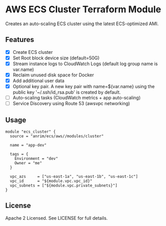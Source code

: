 # AWS ECS Cluster Terraform Module
Creates an auto-scaling ECS cluster using the latest ECS-optimized AMI.

## Features
* [x] Create ECS cluster
* [x] Set Root block device size (default=50G)
* [x] Stream instance logs to CloudWatch Logs (default log group name is var.name)
* [x] Reclaim unused disk space for Docker
* [x] Add additional user data
* [x] Optional key pair. A new key pair with name=${var.name} using the public key '~/.ssh/id_rsa.pub' is created by default.
* [ ] Auto-scaling tasks (CloudWatch metrics + app auto-scaling)
* [ ] Service Discovery using Route 53 (awsvpc networking)

## Usage
```
module "ecs_cluster" {
  source = "anrim/ecs/aws//modules/cluster"

  name = "app-dev"

  tags = {
    Environment = "dev"
    Owner = "me"
  }

  vpc_azs     = ["us-east-1a", "us-east-1b", "us-east-1c"]
  vpc_id      = "${module.vpc.vpc_id}"
  vpc_subnets = ["${module.vpc.private_subnets}"]
}
```

## License
Apache 2 Licensed. See LICENSE for full details.
